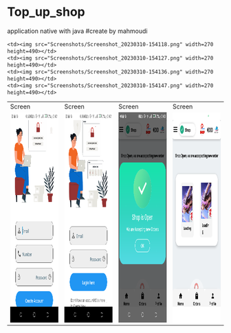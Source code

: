 # Top_up_shop
application native with java 
#create by mahmoudi 

<table>
  <tr>
     <td>Screen</td>
    <td>Screen</td>
     <td>Screen</td>
     <td>Screen</td>
    
    
  </tr>
  <tr>
    <td><img src="Screenshots/Screenshot_20230310-154228.png" width=270 height=490></td>
    <td><img src="Screenshots/Screenshot_20230310-154241.png" width=270 height=490></td>
    <td><img src="Screenshots/Screenshot_20230310-154059.png" width=270 height=490></td>
    <td><img src="Screenshots/Screenshot_20230310-154105.png" width=270 height=490></td>
    
    
    
    
  </tr>
  <tr>
    
    <td><img src="Screenshots/Screenshot_20230310-154118.png" width=270 height=490></td>
    <td><img src="Screenshots/Screenshot_20230310-154127.png" width=270 height=490></td>
    <td><img src="Screenshots/Screenshot_20230310-154136.png" width=270 height=490></td>
    <td><img src="Screenshots/Screenshot_20230310-154147.png" width=270 height=490></td>
    
  </tr>
   
 </table>
 
 
 

